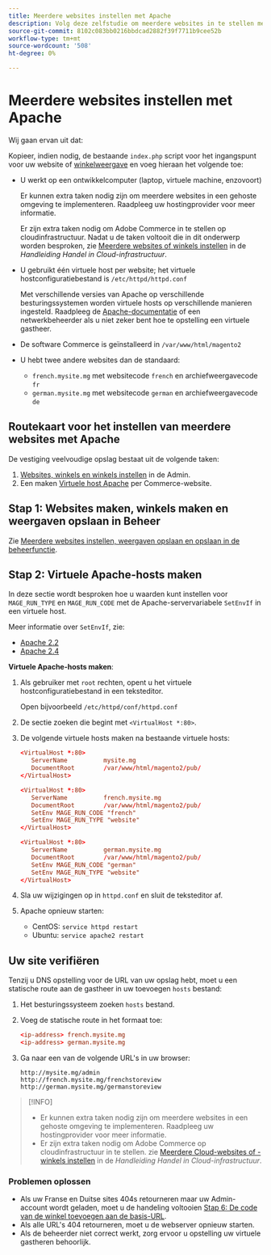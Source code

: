 ```yaml
---
title: Meerdere websites instellen met Apache
description: Volg deze zelfstudie om meerdere websites in te stellen met Apache.
source-git-commit: 8102c083bb0216bbdcad2882f39f7711b9cee52b
workflow-type: tm+mt
source-wordcount: '508'
ht-degree: 0%

---
```



# Meerdere websites instellen met Apache

Wij gaan ervan uit dat:

Kopieer, indien nodig, de bestaande `index.php` script voor het ingangspunt voor uw website of [winkelweergave](https://glossary.magento.com/store-view) en voeg hieraan het volgende toe:

- U werkt op een ontwikkelcomputer (laptop, virtuele machine, enzovoort)

   Er kunnen extra taken nodig zijn om meerdere websites in een gehoste omgeving te implementeren. Raadpleeg uw hostingprovider voor meer informatie.

   Er zijn extra taken nodig om Adobe Commerce in te stellen op cloudinfrastructuur. Nadat u de taken voltooit die in dit onderwerp worden besproken, zie [Meerdere websites of winkels instellen](https://experienceleague.adobe.com/docs/commerce-cloud-service/user-guide/configure-store/multiple-sites.html) in de _Handleiding Handel in Cloud-infrastructuur_.

- U gebruikt één virtuele host per website; het virtuele hostconfiguratiebestand is `/etc/httpd/httpd.conf`

   Met verschillende versies van Apache op verschillende besturingssystemen worden virtuele hosts op verschillende manieren ingesteld. Raadpleeg de [Apache-documentatie](https://httpd.apache.org/docs/2.4/vhosts) of een netwerkbeheerder als u niet zeker bent hoe te opstelling een virtuele gastheer.

- De software Commerce is geïnstalleerd in `/var/www/html/magento2`
- U hebt twee andere websites dan de standaard:

   - `french.mysite.mg` met websitecode `french` en archiefweergavecode `fr`
   - `german.mysite.mg` met websitecode `german` en archiefweergavecode `de`

## Routekaart voor het instellen van meerdere websites met Apache

De vestiging veelvoudige opslag bestaat uit de volgende taken:

1. [Websites, winkels en winkels instellen](ms-admin.md) in de Admin.
1. Een maken [Virtuele host Apache](#step-2-create-apache-virtual-hosts) per Commerce-website.

## Stap 1: Websites maken, winkels maken en weergaven opslaan in Beheer

Zie [Meerdere websites instellen, weergaven opslaan en opslaan in de beheerfunctie](ms-admin.md).

## Stap 2: Virtuele Apache-hosts maken

In deze sectie wordt besproken hoe u waarden kunt instellen voor `MAGE_RUN_TYPE` en `MAGE_RUN_CODE` met de Apache-servervariabele `SetEnvIf` in een virtuele host.

Meer informatie over `SetEnvIf`, zie:

- [Apache 2.2](https://httpd.apache.org/docs/2.2/mod/mod_setenvif.html)
- [Apache 2.4](https://httpd.apache.org/docs/2.4/mod/mod_setenvif.html)

**Virtuele Apache-hosts maken**:

1. Als gebruiker met `root` rechten, opent u het virtuele hostconfiguratiebestand in een teksteditor.

   Open bijvoorbeeld `/etc/httpd/conf/httpd.conf`

1. De sectie zoeken die begint met `<VirtualHost *:80>`.
1. De volgende virtuele hosts maken na bestaande virtuele hosts:

   ```conf
   <VirtualHost *:80>
      ServerName          mysite.mg
      DocumentRoot        /var/www/html/magento2/pub/
   </VirtualHost>
   
   <VirtualHost *:80>
      ServerName          french.mysite.mg
      DocumentRoot        /var/www/html/magento2/pub/
      SetEnv MAGE_RUN_CODE "french"
      SetEnv MAGE_RUN_TYPE "website"
   </VirtualHost>
   
   <VirtualHost *:80>
      ServerName          german.mysite.mg
      DocumentRoot        /var/www/html/magento2/pub/
      SetEnv MAGE_RUN_CODE "german"
      SetEnv MAGE_RUN_TYPE "website"
   </VirtualHost>
   ```

1. Sla uw wijzigingen op in `httpd.conf` en sluit de teksteditor af.
1. Apache opnieuw starten:

   - CentOS: `service httpd restart`
   - Ubuntu: `service apache2 restart`

## Uw site verifiëren

Tenzij u DNS opstelling voor de URL van uw opslag hebt, moet u een statische route aan de gastheer in uw toevoegen `hosts` bestand:

1. Het besturingssysteem zoeken `hosts` bestand.
1. Voeg de statische route in het formaat toe:

   ```conf
   <ip-address> french.mysite.mg
   <ip-address> german.mysite.mg
   ```

1. Ga naar een van de volgende URL&#39;s in uw browser:

   ```http
   http://mysite.mg/admin
   http://french.mysite.mg/frenchstoreview
   http://german.mysite.mg/germanstoreview
   ```

>[!INFO]
>
>- Er kunnen extra taken nodig zijn om meerdere websites in een gehoste omgeving te implementeren. Raadpleeg uw hostingprovider voor meer informatie.
>- Er zijn extra taken nodig om Adobe Commerce op cloudinfrastructuur in te stellen. zie [Meerdere Cloud-websites of -winkels instellen](https://experienceleague.adobe.com/docs/commerce-cloud-service/user-guide/configure-store/multiple-sites.html) in de _Handleiding Handel in Cloud-infrastructuur_.


### Problemen oplossen

- Als uw Franse en Duitse sites 404s retourneren maar uw Admin-account wordt geladen, moet u de handeling voltooien [Stap 6: De code van de winkel toevoegen aan de basis-URL](ms-admin.md#step-6-add-the-store-code-to-the-base-url).
- Als alle URL&#39;s 404 retourneren, moet u de webserver opnieuw starten.
- Als de beheerder niet correct werkt, zorg ervoor u opstelling uw virtuele gastheren behoorlijk.
